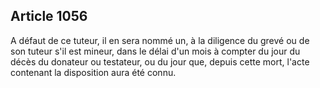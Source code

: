 Article 1056
----
A défaut de ce tuteur, il en sera nommé un, à la diligence du grevé ou de son
tuteur s'il est mineur, dans le délai d'un mois à compter du jour du décès du
donateur ou testateur, ou du jour que, depuis cette mort, l'acte contenant la
disposition aura été connu.
